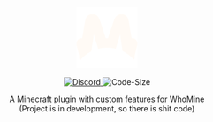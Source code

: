 <p align="center">
	<img src="https://raw.githubusercontent.com/MinersStudios/.github/main/assets/logos/logo_white.png" alt="MinersStudios">
</p>

<p align="center">
	<a href="https://whomine.net/discord">
		<img src="https://discordapp.com/api/guilds/928575868643733535/widget.png?style=shield" alt="Discord">
	</a>
	<img src="https://shields.io/github/languages/code-size/minersstudios/msUtils.svg" alt="Code-Size">
</p>

<p align="center">
A Minecraft plugin with custom features for WhoMine <br>
	(Project is in development, so there is shit code)
</p>
